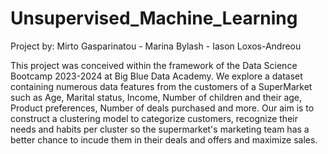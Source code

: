 # Unsupervised_Machine_Learning

Project by: Mirto Gasparinatou - Marina Bylash - Iason Loxos-Andreou

This project was conceived within the framework of the Data Science Bootcamp 2023-2024 at Big Blue Data Academy. 
We explore a dataset containing numerous data features from the customers of a SuperMarket such as Age, Marital status, Income, Number of children and their age, Product preferences, Number of deals purchased and more.
Our aim is to construct a clustering model to categorize customers, recognize their needs and habits per cluster so the supermarket's marketing team has a better chance to incude them in their deals and offers and maximize sales. 
